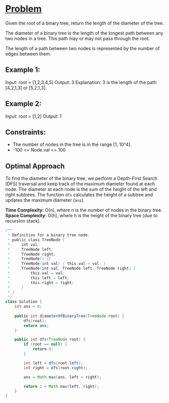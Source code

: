 # [Problem](https://leetcode.com/problems/diameter-of-binary-tree/)
Given the root of a binary tree, return the length of the diameter of the tree.

The diameter of a binary tree is the length of the longest path between any two nodes in a tree. This path may or may not pass through the root.

The length of a path between two nodes is represented by the number of edges between them.

## Example 1:
Input: root = [1,2,3,4,5]
Output: 3
Explanation: 3 is the length of the path [4,2,1,3] or [5,2,1,3].

## Example 2:
Input: root = [1,2]
Output: 1


## Constraints:

- The number of nodes in the tree is in the range [1, 10^4].
- -100 <= Node.val <= 100

## Optimal Approach

To find the diameter of the binary tree, we perform a Depth-First Search (DFS) traversal and keep track of the maximum diameter found at each node. The diameter at each node is the sum of the height of the left and right subtrees. The function `dfs` calculates the height of a subtree and updates the maximum diameter (`ans`).

**Time Complexity:** O(n), where n is the number of nodes in the binary tree.  
**Space Complexity:** O(h), where h is the height of the binary tree (due to recursion stack).

```java
/**
 * Definition for a binary tree node.
 * public class TreeNode {
 *     int val;
 *     TreeNode left;
 *     TreeNode right;
 *     TreeNode() {}
 *     TreeNode(int val) { this.val = val; }
 *     TreeNode(int val, TreeNode left, TreeNode right) {
 *         this.val = val;
 *         this.left = left;
 *         this.right = right;
 *     }
 * }
 */
class Solution {
    int ans = 0;
    
    public int diameterOfBinaryTree(TreeNode root) {
        dfs(root);
        return ans;
    }

    public int dfs(TreeNode root) {
        if (root == null) {
            return 0;
        }

        int left = dfs(root.left);
        int right = dfs(root.right);

        ans = Math.max(ans, left + right);

        return 1 + Math.max(left, right);
    }
}
```

